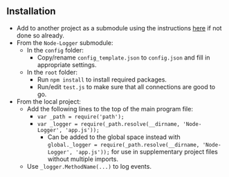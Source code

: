 ## Installation
- Add to another project as a submodule using the instructions [here](https://git-scm.com/book/en/v2/Git-Tools-Submodules) if not done so already.
- From the `Node-Logger` submodule:
  - In the `config` folder:
    - Copy/rename `config_template.json` to `config.json` and fill in appropriate settings.
  - In the `root` folder:
    - Run `npm install` to install required packages.
    - Run/edit `test.js` to make sure that all connections are good to go.
- From the local project: 
  - Add the following lines to the top of the main program file:
      - `var _path = require('path');`
      - `var _logger = require(_path.resolve(__dirname, 'Node-Logger', 'app.js'));`
        - Can be added to the global space instead with `global._logger = require(_path.resolve(__dirname, 'Node-Logger', 'app.js'));` for use in supplementary project files without multiple imports.
  - Use `_logger.MethodName(...)` to log events.
